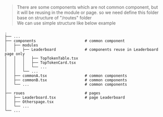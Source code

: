 
> There are some components which are not common component, but it will be reusing in the module or page. so we need define this folder base on structure of "/routes" folder
> <br/> We can use simple structure like below example
```
.
├── ...
├── components                      # common component
│   ├── modules
│   │   ├── Leaderboard             # components reuse in Leaderboard page only
│   │   │   ├── TopTokenTable.tsx
│   │   │   ├── TopTokenCard.tsx
│   │   │   └── ...       
│   │   └── ...   
│   ├── commonA.tsx                 # common components
│   ├── commonB.tsx                 # common components
│   └── ...                         # common components
│
├── roues                           # pages
│   ├── Leaderboard.tsx             # page Leaderboard
│   ├── Otherspage.tsx         
│   └── ...
└── ...
```